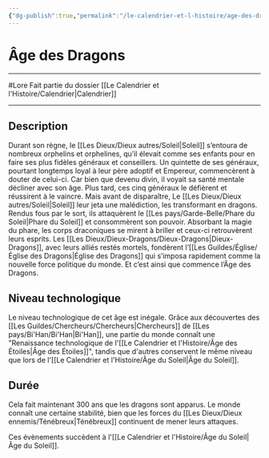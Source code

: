 ```yaml
---
{"dg-publish":true,"permalink":"/le-calendrier-et-l-histoire/age-des-dragons/"}
---
```


# Âge des Dragons
---
#Lore 
Fait partie du dossier [[Le Calendrier et l'Histoire/Calendrier\|Calendrier]]

-------
## Description
Durant son règne, le [[Les Dieux/Dieux autres/Soleil\|Soleil]] s’entoura de nombreux orphelins et orphelines, qu’il élevait comme ses enfants pour en faire ses plus fidèles généraux et conseillers.
Un quintette de ses généraux, pourtant longtemps loyal à leur père adoptif et Empereur, commencèrent à douter de celui-ci. Car bien que devenu divin, il voyait sa santé mentale décliner avec son âge.
Plus tard, ces cinq généraux le défièrent et réussirent à le vaincre. Mais avant de disparaître, Le [[Les Dieux/Dieux autres/Soleil\|Soleil]] leur jeta une malédiction, les transformant en dragons. Rendus fous par le sort, ils attaquèrent le [[Les pays/Garde-Belle/Phare du Soleil\|Phare du Soleil]] et consommèrent son pouvoir. Absorbant la magie du phare, les corps draconiques se mirent à briller et ceux-ci retrouvèrent leurs esprits.
Les [[Les Dieux/Dieux-Dragons/Dieux-Dragons\|Dieux-Dragons]], avec leurs alliés restés mortels, fondèrent l’[[Les Guildes/Église/Église des Dragons\|Église des Dragons]] qui s’imposa rapidement comme la nouvelle force politique du monde.
Et c’est ainsi que commence l’Âge des Dragons.
## Niveau technologique
Le niveau technologique de cet âge est inégale. Grâce aux découvertes des [[Les Guildes/Chercheurs/Chercheurs\|Chercheurs]] de [[Les pays/Bi'Han/Bi'Han\|Bi'Han]], une partie du monde connaît une "Renaissance technologique de l'[[Le Calendrier et l'Histoire/Âge des Étoiles\|Âge des Étoiles]]", tandis que d'autres conservent le même niveau que lors de l'[[Le Calendrier et l'Histoire/Âge du Soleil\|Âge du Soleil]].
## Durée
Cela fait maintenant 300 ans que les dragons sont apparus.
Le monde connaît une certaine stabilité, bien que les forces du [[Les Dieux/Dieux ennemis/Ténébreux\|Ténébreux]] continuent de mener leurs attaques.

Ces évènements succèdent à l'[[Le Calendrier et l'Histoire/Âge du Soleil\|Âge du Soleil]].